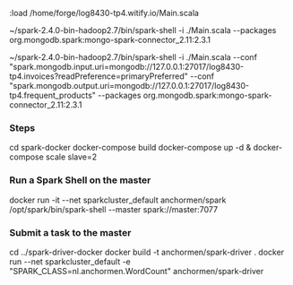 :load /home/forge/log8430-tp4.witify.io/Main.scala

~/spark-2.4.0-bin-hadoop2.7/bin/spark-shell -i ./Main.scala --packages org.mongodb.spark:mongo-spark-connector_2.11:2.3.1

~/spark-2.4.0-bin-hadoop2.7/bin/spark-shell -i ./Main.scala --conf "spark.mongodb.input.uri=mongodb://127.0.0.1:27017/log8430-tp4.invoices?readPreference=primaryPreferred" --conf "spark.mongodb.output.uri=mongodb://127.0.0.1:27017/log8430-tp4.frequent_products" --packages org.mongodb.spark:mongo-spark-connector_2.11:2.3.1

### Steps

cd spark-docker
docker-compose build
docker-compose up -d & docker-compose scale slave=2

### Run a Spark Shell on the master
docker run -it --net sparkcluster_default anchormen/spark /opt/spark/bin/spark-shell --master spark://master:7077

### Submit a task to the master
cd ../spark-driver-docker
docker build -t anchormen/spark-driver .
docker run --net sparkcluster_default -e "SPARK_CLASS=nl.anchormen.WordCount" anchormen/spark-driver